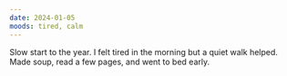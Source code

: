 ```yaml
---
date: 2024-01-05
moods: tired, calm
---
```

Slow start to the year. I felt tired in the morning but a quiet walk helped. Made soup, read a few pages, and went to bed early.